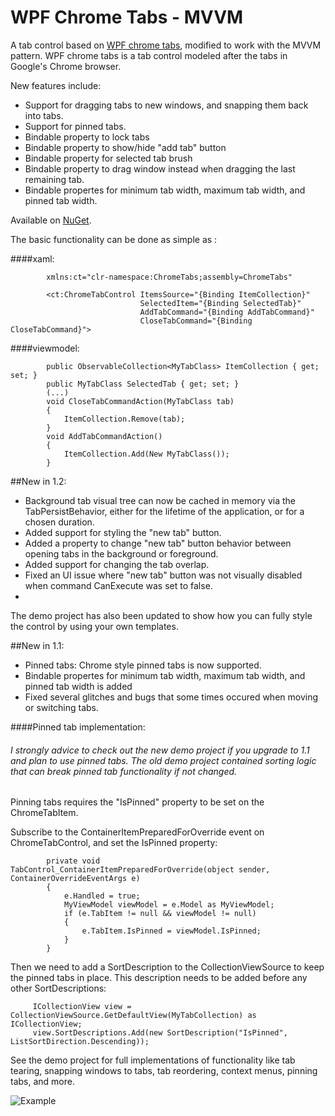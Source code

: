 # WPF Chrome Tabs - MVVM

A tab control based on [WPF chrome tabs](https://github.com/realistschuckle/wpfchrometabs), modified to work with the MVVM pattern.
WPF chrome tabs is a tab control modeled after the tabs in Google's Chrome browser.

New features include:

 - Support for dragging tabs to new windows, and snapping them back into tabs.
 - Support for pinned tabs.
 - Bindable property to lock tabs
 - Bindable property to show/hide "add tab" button
 - Bindable property for selected tab brush
 - Bindable property to drag window instead when dragging the last remaining tab.
 - Bindable propertes for minimum tab width, maximum tab width, and pinned tab width.

Available on [NuGet](https://www.nuget.org/packages/WPFChromeTabsMVVM/).

The basic functionality can be done as simple as :

####xaml:
```
        xmlns:ct="clr-namespace:ChromeTabs;assembly=ChromeTabs"
    
        <ct:ChromeTabControl ItemsSource="{Binding ItemCollection}"
                             SelectedItem="{Binding SelectedTab}"
                             AddTabCommand="{Binding AddTabCommand}"
                             CloseTabCommand="{Binding CloseTabCommand}">
```
####viewmodel: 
```
        public ObservableCollection<MyTabClass> ItemCollection { get; set; }
        public MyTabClass SelectedTab { get; set; }
        (...)
        void CloseTabCommandAction(MyTabClass tab)
        {
            ItemCollection.Remove(tab);
        }
        void AddTabCommandAction()
        {
            ItemCollection.Add(New MyTabClass());
        }
```

##New in 1.2:

 - Background tab visual tree can now be cached in memory via the TabPersistBehavior, either for the lifetime of the application, or for a chosen duration.
 - Added support for styling the "new tab" button.
 - Added a property to change "new tab" button behavior between opening tabs in the background or foreground.
 - Added support for changing the tab overlap.
 - Fixed an UI issue where "new tab" button was not visually disabled when command CanExecute was set to false.
 - 
The demo project has also been updated to show how you can fully style the control by using your own templates.

##New in 1.1:

 - Pinned tabs: Chrome style pinned tabs is now supported.
 - Bindable propertes for minimum tab width, maximum tab width, and pinned tab width is added
 - Fixed several glitches and bugs that some times occured when moving or switching tabs.

####Pinned tab implementation:

###### I strongly advice to check out the new demo project if you upgrade to 1.1 and plan to use pinned tabs. The old demo project contained sorting logic that can break pinned tab functionality if not changed.

Pinning tabs requires the "IsPinned" property to be set on the ChromeTabItem.

Subscribe to the ContainerItemPreparedForOverride event on ChromeTabControl, and set the IsPinned property:
```
        private void TabControl_ContainerItemPreparedForOverride(object sender, ContainerOverrideEventArgs e)
        {
            e.Handled = true;
            MyViewModel viewModel = e.Model as MyViewModel;
            if (e.TabItem != null && viewModel != null)
            {
                e.TabItem.IsPinned = viewModel.IsPinned;
            }
        }
```

Then we need to add a SortDescription to the CollectionViewSource to keep the pinned tabs in place. This description needs to be added before any other SortDescriptions:
```
     ICollectionView view = CollectionViewSource.GetDefaultView(MyTabCollection) as ICollectionView;
     view.SortDescriptions.Add(new SortDescription("IsPinned", ListSortDirection.Descending));
```


See the demo project for full implementations of functionality like tab tearing, snapping windows to tabs, tab reordering, context menus, pinning tabs, and more.

![Example](http://i.imgur.com/q5WXWh1.gif)


